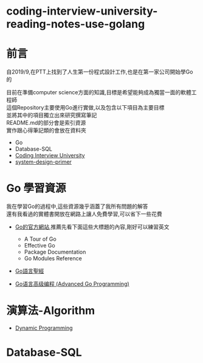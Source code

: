 # coding-interview-university-reading-notes-use-golang

# 前言
自2019/9,在PTT上找到了人生第一份程式設計工作,也是在第一家公司開始學Go的

目前在準備computer science方面的知識,目標是希望能夠成為獨當一面的軟體工程師  
這個Repository主要使用Go進行實做,以及包含以下項目為主要目標  
並將其中的項目獨立出來研究撰寫筆記    
README.md的部分會是索引資源  
實作跟心得筆記類的會放在資料夾

* Go
* Database-SQL
* [Coding Interview University](https://github.com/jwasham/coding-interview-university/blob/main/translations/README-tw.md)
* [system-design-primer](https://github.com/donnemartin/system-design-primer)

# Go 學習資源

我在學習Go的過程中,這些資源幾乎涵蓋了我所有問題的解答  
還有我看過的實體書開放在網路上讓人免費學習,可以省下一些花費

- [Go的官方網站](https://golang.org/doc/),推薦先看下面這些大標題的內容,剛好可以練習英文

    - A Tour of Go
    - Effective Go
    - Package Documentation
    - Go Modules Reference

- [Go語言聖經](https://github.com/gopl-zh/gopl-zh.github.com)
- [Go语言高级编程 (Advanced Go Programming)](https://github.com/chai2010/advanced-go-programming-book)

# 演算法-Algorithm

* [Dynamic Programming](http://web.ntnu.edu.tw/~algo/DynamicProgramming.html)

# Database-SQL